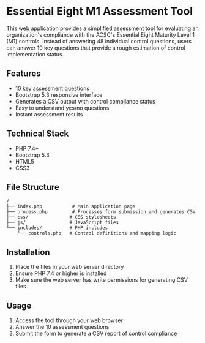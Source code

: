 # Essential Eight M1 Assessment Tool

This web application provides a simplified assessment tool for evaluating an organization's compliance with the ACSC's Essential Eight Maturity Level 1 (M1) controls. Instead of answering 48 individual control questions, users can answer 10 key questions that provide a rough estimation of control implementation status.

## Features

- 10 key assessment questions
- Bootstrap 5.3 responsive interface
- Generates a CSV output with control compliance status
- Easy to understand yes/no questions
- Instant assessment results

## Technical Stack

- PHP 7.4+
- Bootstrap 5.3
- HTML5
- CSS3

## File Structure

```
/
├── index.php           # Main application page
├── process.php         # Processes form submission and generates CSV
├── css/               # CSS stylesheets
├── js/                # JavaScript files
└── includes/          # PHP includes
    └── controls.php   # Control definitions and mapping logic
```

## Installation

1. Place the files in your web server directory
2. Ensure PHP 7.4 or higher is installed
3. Make sure the web server has write permissions for generating CSV files

## Usage

1. Access the tool through your web browser
2. Answer the 10 assessment questions
3. Submit the form to generate a CSV report of control compliance 